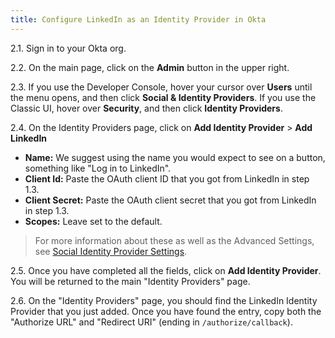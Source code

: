 ```yaml
---
title: Configure LinkedIn as an Identity Provider in Okta
---
```


2.1. Sign in to your Okta org.

2.2. On the main page, click on the **Admin** button in the upper right.

2.3. If you use the Developer Console, hover your cursor over **Users** until the menu opens, and then click **Social & Identity Providers**. If you use the Classic UI, hover over **Security**, and then click **Identity Providers**.

2.4. On the Identity Providers page, click on **Add Identity Provider** > **Add LinkedIn**

* **Name:** We suggest using the name you would expect to see on a button, something like "Log in to LinkedIn".
* **Client Id:** Paste the OAuth client ID that you got from LinkedIn in step 1.3.
* **Client Secret:** Paste the OAuth client secret that you got from LinkedIn in step 1.3.
* **Scopes:** Leave set to the default.

> For more information about these as well as the Advanced Settings, see [Social Identity Provider Settings](/docs/reference/social-settings/).

2.5. Once you have completed all the fields, click on **Add Identity Provider**. You will be returned to the main "Identity Providers" page.

2.6. On the "Identity Providers" page, you should find the LinkedIn Identity Provider that you just added. Once you have found the entry, copy both the "Authorize URL" and "Redirect URI" (ending in `/authorize/callback`).

<NextSectionLink/>
